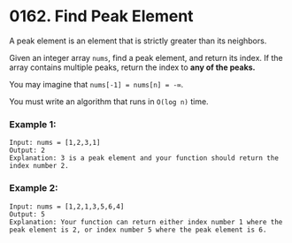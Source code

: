 # 0162. Find Peak Element
A peak element is an element that is strictly greater than its neighbors.

Given an integer array `nums`, find a peak element, and return its index. If the array contains multiple peaks, return the index to **any of the peaks.**

You may imagine that `nums[-1] = nums[n] = -∞`.

You must write an algorithm that runs in `O(log n)` time.

### Example 1:
```
Input: nums = [1,2,3,1]
Output: 2
Explanation: 3 is a peak element and your function should return the index number 2.
```

### Example 2:
```
Input: nums = [1,2,1,3,5,6,4]
Output: 5
Explanation: Your function can return either index number 1 where the peak element is 2, or index number 5 where the peak element is 6.
```